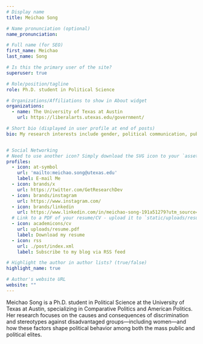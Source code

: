 ```yaml
---
# Display name
title: Meichao Song

# Name pronunciation (optional)
name_pronunciation:   

# Full name (for SEO)
first_name: Meichao
last_name: Song

# Is this the primary user of the site?
superuser: true

# Role/position/tagline
role: Ph.D. student in Political Science

# Organizations/Affiliations to show in About widget
organizations:
  - name: The University of Texas at Austin
    url: https://liberalarts.utexas.edu/government/

# Short bio (displayed in user profile at end of posts)
bio: My research interests include gender, political communication, public opinion, and political behavior.


# Social Networking
# Need to use another icon? Simply download the SVG icon to your `assets/media/icons/` folder.
profiles:
  - icon: at-symbol
    url: 'mailto:meichao.song@utexas.edu'
    label: E-mail Me
  - icon: brands/x
    url: https://twitter.com/GetResearchDev
  - icon: brands/instagram
    url: https://www.instagram.com/
  - icon: brands/linkedin
    url: https://www.linkedin.com/in/meichao-song-191a51279?utm_source=share&utm_campaign=share_via&utm_content=profile&utm_medium=ios_app
  # Link to a PDF of your resume/CV - upload it to `static/uploads/resume.pdf`
  - icon: academicons/cv
    url: uploads/resume.pdf
    label: Download my resume
  - icon: rss
    url: ./post/index.xml
    label: Subscribe to my blog via RSS feed

# Highlight the author in author lists? (true/false)
highlight_name: true

# Author's website URL
website: ""
---
```


Meichao Song is a Ph.D. student in Political Science at the University of Texas at Austin, specializing in Comparative Politics and American Politics. Her research focuses on the causes and consequences of discrimination and stereotypes against disadvantaged groups—including women—and how these factors shape political behavior among both the mass public and political elites.